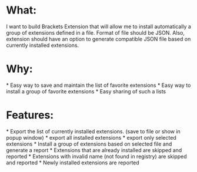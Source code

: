<h1>What:</h1> 
I want to build Brackets Extension that will allow me to install automatically a group of extensions defined in a file. Format of file should be JSON. Also, extension should have an option to generate compatible JSON file based on currently installed extensions.
<h1>Why:</h1> 
* Easy way to save and maintain the list of favorite extensions
* Easy way to install a group of favorite extensions
* Easy sharing of such a lists
<h1>Features:</h1>
* Export the list of currently installed extensions. (save to file or show in popup window)
	* export all installed extensions
	* export only selected extensions
* Install a group of extensions based on selected file and generate a report
	* Extensions that are already installed are skipped and reported
	* Extensions with invalid name (not found in registry) are skipped and reported
	* Newly installed extensions are reported
	
